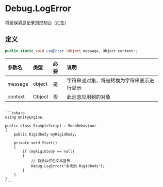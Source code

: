 # Debug.LogError

将错误消息记录到控制台（红色）

## 定义

```csharp
public static void LogError (object message, Object context); 
```

| 参数名     | 类型     | 必要  | 说明                    |
|:------- |:------ |:--- |:--------------------- |
| message | object | 是   | 字符串或对象，将被转换为字符串表示进行显示 |
| context | Object | 否   | 此消息应用到的对象             |

~~~admonish example title="示例"

```csharp
using UnityEngine;

public class ExampleScript : MonoBehaviour
{
    public Rigidbody myRigidbody;

    private void Start()
    {
        if (myRigidbody == null)
        {
            // 将会以红色文本显示
            Debug.LogError("未找到 Rigidbody");
        }
    }
}
```
~~~